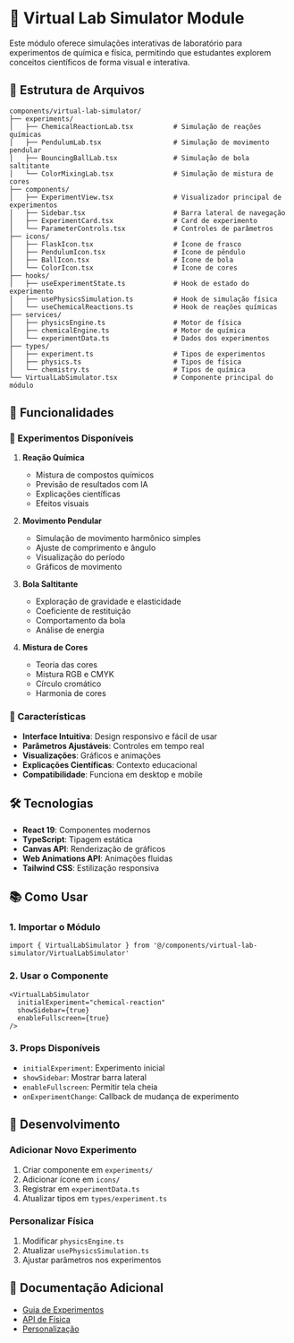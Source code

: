 # 🧪 Virtual Lab Simulator Module

Este módulo oferece simulações interativas de laboratório para experimentos de química e física, permitindo que estudantes explorem conceitos científicos de forma visual e interativa.

## 📁 Estrutura de Arquivos

```
components/virtual-lab-simulator/
├── experiments/
│   ├── ChemicalReactionLab.tsx          # Simulação de reações químicas
│   ├── PendulumLab.tsx                  # Simulação de movimento pendular
│   ├── BouncingBallLab.tsx              # Simulação de bola saltitante
│   └── ColorMixingLab.tsx               # Simulação de mistura de cores
├── components/
│   ├── ExperimentView.tsx               # Visualizador principal de experimentos
│   ├── Sidebar.tsx                      # Barra lateral de navegação
│   ├── ExperimentCard.tsx               # Card de experimento
│   └── ParameterControls.tsx            # Controles de parâmetros
├── icons/
│   ├── FlaskIcon.tsx                    # Ícone de frasco
│   ├── PendulumIcon.tsx                 # Ícone de pêndulo
│   ├── BallIcon.tsx                     # Ícone de bola
│   └── ColorIcon.tsx                    # Ícone de cores
├── hooks/
│   ├── useExperimentState.ts            # Hook de estado do experimento
│   ├── usePhysicsSimulation.ts          # Hook de simulação física
│   └── useChemicalReactions.ts          # Hook de reações químicas
├── services/
│   ├── physicsEngine.ts                 # Motor de física
│   ├── chemicalEngine.ts                # Motor de química
│   └── experimentData.ts                # Dados dos experimentos
├── types/
│   ├── experiment.ts                    # Tipos de experimentos
│   ├── physics.ts                       # Tipos de física
│   └── chemistry.ts                     # Tipos de química
└── VirtualLabSimulator.tsx              # Componente principal do módulo
```

## 🚀 Funcionalidades

### 🧪 Experimentos Disponíveis

1. **Reação Química**
   - Mistura de compostos químicos
   - Previsão de resultados com IA
   - Explicações científicas
   - Efeitos visuais

2. **Movimento Pendular**
   - Simulação de movimento harmônico simples
   - Ajuste de comprimento e ângulo
   - Visualização do período
   - Gráficos de movimento

3. **Bola Saltitante**
   - Exploração de gravidade e elasticidade
   - Coeficiente de restituição
   - Comportamento da bola
   - Análise de energia

4. **Mistura de Cores**
   - Teoria das cores
   - Mistura RGB e CMYK
   - Círculo cromático
   - Harmonia de cores

### 🎯 Características

- **Interface Intuitiva**: Design responsivo e fácil de usar
- **Parâmetros Ajustáveis**: Controles em tempo real
- **Visualizações**: Gráficos e animações
- **Explicações Científicas**: Contexto educacional
- **Compatibilidade**: Funciona em desktop e mobile

## 🛠️ Tecnologias

- **React 19**: Componentes modernos
- **TypeScript**: Tipagem estática
- **Canvas API**: Renderização de gráficos
- **Web Animations API**: Animações fluidas
- **Tailwind CSS**: Estilização responsiva

## 📚 Como Usar

### 1. Importar o Módulo

```tsx
import { VirtualLabSimulator } from '@/components/virtual-lab-simulator/VirtualLabSimulator'
```

### 2. Usar o Componente

```tsx
<VirtualLabSimulator 
  initialExperiment="chemical-reaction"
  showSidebar={true}
  enableFullscreen={true}
/>
```

### 3. Props Disponíveis

- `initialExperiment`: Experimento inicial
- `showSidebar`: Mostrar barra lateral
- `enableFullscreen`: Permitir tela cheia
- `onExperimentChange`: Callback de mudança de experimento

## 🔧 Desenvolvimento

### Adicionar Novo Experimento

1. Criar componente em `experiments/`
2. Adicionar ícone em `icons/`
3. Registrar em `experimentData.ts`
4. Atualizar tipos em `types/experiment.ts`

### Personalizar Física

1. Modificar `physicsEngine.ts`
2. Atualizar `usePhysicsSimulation.ts`
3. Ajustar parâmetros nos experimentos

## 📖 Documentação Adicional

- [Guia de Experimentos](./docs/experiments.md)
- [API de Física](./docs/physics-api.md)
- [Personalização](./docs/customization.md)
